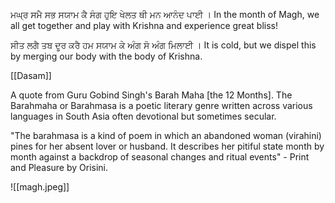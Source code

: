 ਮਘ੍ਰ ਸਮੈ ਸਭ ਸਯਾਮ ਕੈ ਸੰਗ ਹੁਇ ਖੇਲਤ ਥੀ ਮਨ ਆਨੰਦ ਪਾਈ । 
In the month of Magh, we all get together and play with Krishna and experience great bliss! 

ਸੀਤ ਲਗੈ ਤਬ ਦੂਰ ਕਰੈ ਹਮ ਸਯਾਮ ਕੇ ਅੰਗ ਸੋ ਅੰਗ ਮਿਲਾਈ । 
It is cold, but we dispel this by merging our body with the body of Krishna.

[[Dasam]]

A quote from Guru Gobind Singh's Barah Maha [the 12 Months]. The Barahmaha or Barahmasa is a poetic literary genre written across various languages in South Asia often devotional but sometimes secular.

"The barahmasa is a kind of poem in which an abandoned woman (virahini) pines for her absent lover or husband. It describes her pitiful state month by month against a backdrop of seasonal changes and ritual events" - Print and Pleasure by Orisini.

![[magh.jpeg]]